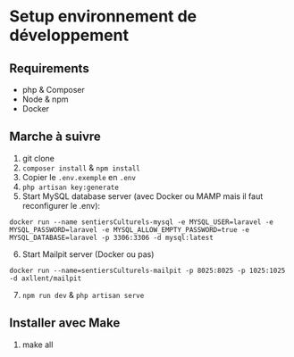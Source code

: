 # Setup environnement de développement
## Requirements

- php & Composer
- Node & npm
- Docker

## Marche à suivre

1. git clone
2. `composer install` & `npm install`
3. Copier le `.env.exemple` en `.env`
4. `php artisan key:generate`
5. Start MySQL database server (avec Docker ou MAMP mais il faut reconfigurer le .env):

```
docker run --name sentiersCulturels-mysql -e MYSQL_USER=laravel -e MYSQL_PASSWORD=laravel -e MYSQL_ALLOW_EMPTY_PASSWORD=true -e MYSQL_DATABASE=laravel -p 3306:3306 -d mysql:latest
```

6. Start Mailpit server (Docker ou pas)

```
docker run --name=sentiersCulturels-mailpit -p 8025:8025 -p 1025:1025 -d axllent/mailpit
```

7. `npm run dev` & `php artisan serve`

## Installer avec Make

1. make all